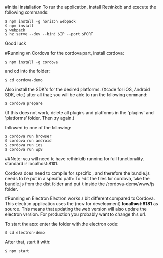 #Initial installation
To run the application, install Rethinkdb and execute the following commands:

```
$ npm install -g horizon webpack
$ npm install
$ webpack
$ hz serve --dev --bind $IP --port $PORT
```
Good luck

#Running on Cordova
for the cordova part, install cordova:

```
$ npm install -g cordova
```

and cd into the folder:
```
$ cd cordova-demo
```

Also install the SDK's for the desired platforms. (Xcode for iOS, Android SDK, etc.)
after all that; you will be able to run the following command:   
```
$ cordova prepare
```

(If this does not work, delete all plugins and platforms in the 'plugins' and 'platforms' folder. Then try again.)

followed by one of the following:
```
$ cordova run browser
$ cordova run android
$ cordova run ios
$ cordova run wp8
```

##Note: you will need to have rethinkdb running for full functionality. standard is localhost:8181.

Cordova does need to compile for specific , and therefore the bundle.js needs to be put in a specific path: 
To edit the files for cordova, take the bundle.js from the dist folder and put it inside the /cordova-demo/www/js folder.

#Running on Electron
Electron works a bit different compared to Cordova. This electron application uses the (now for development) __localhost:8181__ as source. 
This means that updating the web version will also update the electron version. For production you probably want to change this url. 

To start the app: enter the folder with the electron code:

```
$ cd electron-demo
```

After that, start it with:

```
$ npm start
```

